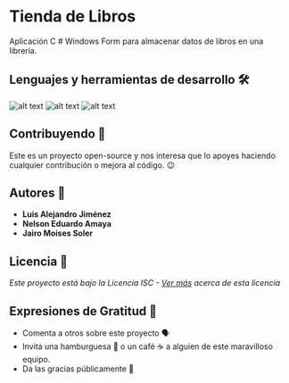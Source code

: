 # Tienda de Libros
Aplicación C # Windows Form para almacenar datos de libros en una librería. 

## Lenguajes y herramientas de desarrollo 🛠
![alt text](https://docs.microsoft.com/es-es/windows/images/csharp-logo.png) ![alt text](https://repairkb.com/img/database/sqlite/sqlite-database.png) ![alt text](https://s03.s3c.es/imag/_v0/770x420/c/d/3/490x_visual-studio.jpg) 

## Contribuyendo 📝
Este es un proyecto open-source y nos interesa que lo apoyes haciendo cualquier contribución o mejora al código. 😉

## Autores :busts_in_silhouette:
- **Luis Alejandro Jiménez**
- **Nelson Eduardo Amaya**
- **Jairo Moises Soler** 

## Licencia 📑
 _Este proyecto está bajo la Licencia ISC - [Ver más](https://es.wikinew.wiki/wiki/ISC_license) acerca de esta licencia_
 
 ## Expresiones de Gratitud 🎁

* Comenta a otros sobre este proyecto 🗣
* Invita una hamburguesa 🍔 o un café ☕ a alguien de este maravilloso equipo. 
* Da las gracias públicamente 🤪

